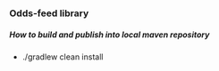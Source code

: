 ### Odds-feed library

##### How to build and publish into local maven repository
 - ./gradlew clean install